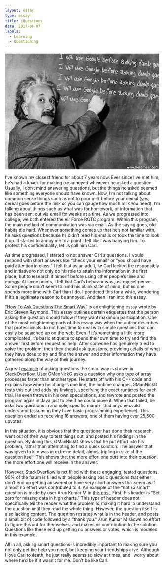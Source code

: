 ```yaml
---
layout: essay
type: essay
title: iQuestions
date: 2017-09-07
labels:
  - Learning
  - Questioning
---
```


<img class="ui medium left floated image" src="../images/essay3a.jpg">

I’ve known my closest friend for about 7 years now. Ever since I’ve met him, he’s had a knack for making me annoyed whenever he asked a question. Usually, I don’t mind answering questions, but the things he asked seemed like something everyone should have known. Now, I’m not talking about common sense things such as not to pour milk before your cereal (yes, cereal goes before the milk so you can gauge how much milk you need). I’m talking about things such as what was for homework, or information that has been sent out via email for weeks at a time. As we progressed into college, we both entered the Air Force ROTC program. Within this program, the main method of communication was via email. As the saying goes, old habits die hard. Whenever something comes up that he’s not familiar with, he asks questions because he didn’t read his emails or took the time to look it up. It started to annoy me to a point I felt like I was babying him. To protect his confidentiality, let us call him Carl.

As time progressed, I started to not answer Carl’s questions. I would respond with short answers like “check your email” or “you should have paid attention in class.” I felt that as an adult, he Carl lacked the responsibly and initiative to not only do his role to attain the information in the first place, but to research it himself before using other people’s time and energy. At some points, I felt that Carl’s behavior was just my pet peeve. Some people didn’t seem to mind his blank state of mind, but no one spends more time with Carl than I do. I pondered this for a while, wondering if it’s a legitimate reason to be annoyed. And then I ran into this essay.

[“How To Ask Questions The Smart Way”](http://www.catb.org/esr/faqs/smart-questions.html#bespecific) is an enlightening essay wrote by Eric Steven Raymond. This essay outlines certain etiquettes that the person asking the question should follow if they want maximum participation. One of the most enlightening parts of this essay was when the author describes that professionals do not have time to deal with simple questions that can easily be searched up on the web. Even if it’s something a little more complicated, it’s basic etiquette to spend their own time to try and find the answer first before requesting help. After someone has genuinely tried to solve the problem, then they should ask questions, providing details of what they have done to try and find the answer and other information they have gathered along the way of their journey. 

A great [example](https://stackoverflow.com/questions/11227809/why-is-it-faster-to-process-a-sorted-array-than-an-unsorted-array) of asking questions the smart way is shown in StackOverflow. User GManNickG asks a question why one type of array processes faster than another type. He starts off with his C++ code and explains how when he changes one line, the runtime changes. GManNickG tests this out and adds his findings, specifying the exact runtimes for each trial. He even throws in his own speculations, and rewrote and posted the program again in Java just to see if he could prove it. When that failed, he asks two questions in a simple, specific manner that anyone could understand (assuming they have basic programming experience). This question ended up receiving 16 answers, one of them having over 25,500 upvotes. 

In this situation, it is obvious that the questioner has done their research, went out of their way to test things out, and posted his findings in the question. By doing this, GManNickG shows that he put effort into his problem, rather than attempting to find a quick solution. The answer that was given to him was in extreme detail, almost tripling in size of the question itself. This shows that the more effort one puts into their question, the more effort one will receive in the answer.

However, StackOverflow is not filled with these engaging, tested questions. 90% of the forum is filled with people asking basic questions that either don’t end up getting answered or have very short answers that seem as if almost no effort was contributed to it. An example of the “not so smart” question is made by user Arun Kumar M in [this post](https://stackoverflow.com/questions/46111798/set-zero-for-missing-data-in-highcharts). First, his header is “Set zero for missing data in high charts.” This type of header does not specifically tell the reader what the problem is, making it hard to understand the question until they read the whole thing. However, the question itself is also lacking content. The question restates what is in the header, and posts a small bit of code followed by a “thank you.” Arun Kumar M shows no effort to figure this out for themselves, and makes no contribution to the solution. Questions like these end up getting no answers or votes, which is modeled in this example. 

All in all, asking smart questions is incredibly important to making sure you not only get the help you need, but keeping your friendships alive. Although I love Carl to death, he just really seems so slow at times, and I worry about where he’d be if it wasn’t for me. Don’t be like Carl. 

